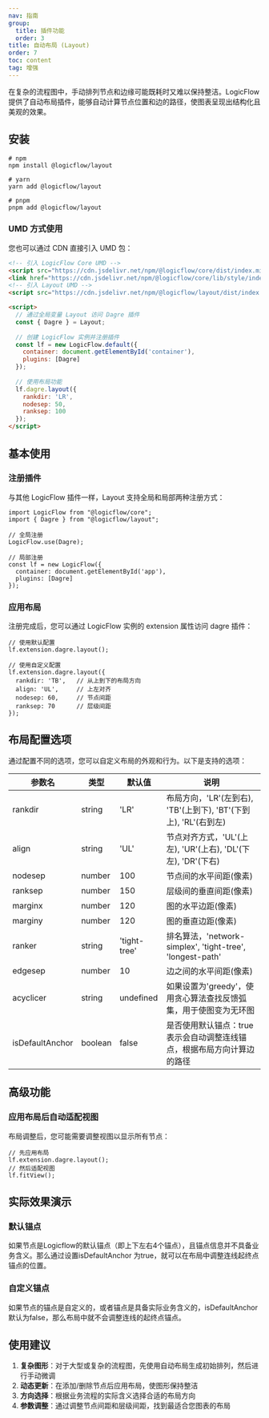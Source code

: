 ```yaml
---
nav: 指南
group:
  title: 插件功能
  order: 3
title: 自动布局 (Layout)
order: 7
toc: content
tag: 增强
---
```


在复杂的流程图中，手动排列节点和边缘可能既耗时又难以保持整洁。LogicFlow 提供了自动布局插件，能够自动计算节点位置和边的路径，使图表呈现出结构化且美观的效果。

## 安装

```shell
# npm
npm install @logicflow/layout

# yarn
yarn add @logicflow/layout

# pnpm
pnpm add @logicflow/layout
```

### UMD 方式使用

您也可以通过 CDN 直接引入 UMD 包：

```html
<!-- 引入 LogicFlow Core UMD -->
<script src="https://cdn.jsdelivr.net/npm/@logicflow/core/dist/index.min.js"></script>
<link href="https://cdn.jsdelivr.net/npm/@logicflow/core/lib/style/index.min.css" rel="stylesheet">
<!-- 引入 Layout UMD -->
<script src="https://cdn.jsdelivr.net/npm/@logicflow/layout/dist/index.min.js"></script>

<script>
  // 通过全局变量 Layout 访问 Dagre 插件
  const { Dagre } = Layout;
  
  // 创建 LogicFlow 实例并注册插件
  const lf = new LogicFlow.default({
    container: document.getElementById('container'),
    plugins: [Dagre]
  });
  
  // 使用布局功能
  lf.dagre.layout({
    rankdir: 'LR',
    nodesep: 50,
    ranksep: 100
  });
</script>
```

## 基本使用

### 注册插件

与其他 LogicFlow 插件一样，Layout 支持全局和局部两种注册方式：

```tsx | pure
import LogicFlow from "@logicflow/core";
import { Dagre } from "@logicflow/layout";

// 全局注册
LogicFlow.use(Dagre);

// 局部注册
const lf = new LogicFlow({
  container: document.getElementById('app'),
  plugins: [Dagre]
});
```

### 应用布局

注册完成后，您可以通过 LogicFlow 实例的 extension 属性访问 dagre 插件：

```tsx | pure
// 使用默认配置
lf.extension.dagre.layout();

// 使用自定义配置
lf.extension.dagre.layout({
  rankdir: 'TB',   // 从上到下的布局方向
  align: 'UL',     // 上左对齐
  nodesep: 60,     // 节点间距
  ranksep: 70      // 层级间距
});
```

## 布局配置选项

通过配置不同的选项，您可以自定义布局的外观和行为。以下是支持的选项：

| 参数名 | 类型 | 默认值 | 说明 |
|-------|-----|-------|------|
| rankdir | string | 'LR' | 布局方向，'LR'(左到右), 'TB'(上到下), 'BT'(下到上), 'RL'(右到左) |
| align | string | 'UL' | 节点对齐方式，'UL'(上左), 'UR'(上右), 'DL'(下左), 'DR'(下右) |
| nodesep | number | 100 | 节点间的水平间距(像素) |
| ranksep | number | 150 | 层级间的垂直间距(像素) |
| marginx | number | 120 | 图的水平边距(像素) |
| marginy | number | 120 | 图的垂直边距(像素) |
| ranker | string | 'tight-tree' | 排名算法，'network-simplex', 'tight-tree', 'longest-path' |
| edgesep | number | 10 | 边之间的水平间距(像素) |
| acyclicer | string | undefined | 如果设置为'greedy'，使用贪心算法查找反馈弧集，用于使图变为无环图 |
| isDefaultAnchor | boolean | false | 是否使用默认锚点：true表示会自动调整连线锚点，根据布局方向计算边的路径 |

## 高级功能

### 应用布局后自动适配视图

布局调整后，您可能需要调整视图以显示所有节点：

```tsx | pure
// 先应用布局
lf.extension.dagre.layout();
// 然后适配视图
lf.fitView();
```

## 实际效果演示

### 默认锚点

如果节点是Logicflow的默认锚点（即上下左右4个锚点），且锚点信息并不具备业务含义。那么通过设置isDefaultAnchor 为true，就可以在布局中调整连线起终点锚点的位置。

<code id="react-portal-1" src="@/src/tutorial/extension/layout"></code>

### 自定义锚点

如果节点的锚点是自定义的，或者锚点是具备实际业务含义的，isDefaultAnchor 默认为false，那么布局中就不会调整连线的起终点锚点。

<code id="react-portal-2" src="@/src/tutorial/extension/layout/custom"></code>

## 使用建议

1. **复杂图形**：对于大型或复杂的流程图，先使用自动布局生成初始排列，然后进行手动微调
2. **动态更新**：在添加/删除节点后应用布局，使图形保持整洁
3. **方向选择**：根据业务流程的实际含义选择合适的布局方向
4. **参数调整**：通过调整节点间距和层级间距，找到最适合您图表的布局
